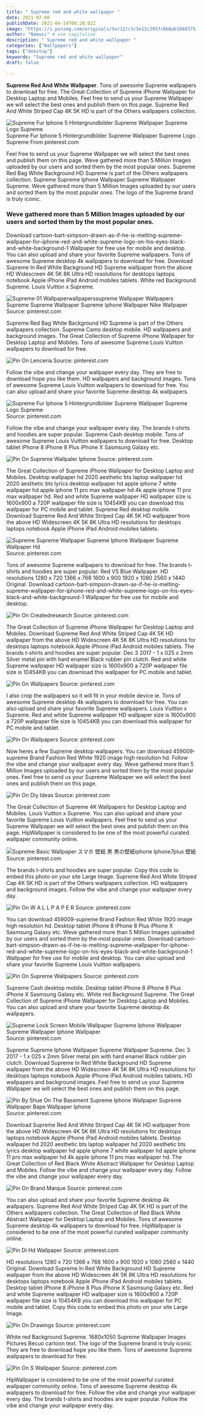 ```yaml
---
title: " Supreme red and white wallpaper "
date: 2021-07-08
publishDate: 2021-04-14T08:28:02Z
image: "https://i.pinimg.com/originals/5e/12/c3/5e12c395fc6b8ab166037516cab4c430.png"
author: "Namusi" # use capitalize
description: " Supreme red and white wallpaper "
categories: ["Wallpapers"]
tags: ["dekstop"]
keywords: "Supreme red and white wallpaper"
draft: false

---
```



**Supreme Red And White Wallpaper**. Tons of awesome Supreme wallpapers to download for free. The Great Collection of Supreme iPhone Wallpaper for Desktop Laptop and Mobiles. Feel free to send us your Supreme Wallpaper we will select the best ones and publish them on this page. Supreme Red And White Striped Cap 4K 5K HD is part of the Others wallpapers collection.

![Supreme Fur Iphone 5 Hintergrundbilder Supreme Wallpaper Supreme Logo Supreme](https://i.pinimg.com/originals/3d/d8/82/3dd882993c14159f7e89e9b77a92bca8.jpg "Supreme Fur Iphone 5 Hintergrundbilder Supreme Wallpaper Supreme Logo Supreme")
Supreme Fur Iphone 5 Hintergrundbilder Supreme Wallpaper Supreme Logo Supreme From pinterest.com


Feel free to send us your Supreme Wallpaper we will select the best ones and publish them on this page. Weve gathered more than 5 Million Images uploaded by our users and sorted them by the most popular ones. Supreme Red Bag White Background HD Supreme is part of the Others wallpapers collection. Supreme Supreme Iphone Wallpaper Supreme Wallpaper Supreme. Weve gathered more than 5 Million Images uploaded by our users and sorted them by the most popular ones. The logo of the Supreme brand is truly iconic.

### Weve gathered more than 5 Million Images uploaded by our users and sorted them by the most popular ones.

Download cartoon-bart-simpson-drawn-as-if-he-is-melting-supreme-wallpaper-for-iphone-red-and-white-supreme-logo-on-his-eyes-black-and-white-background-1 Wallpaper for free use for mobile and desktop. You can also upload and share your favorite Supreme wallpapers. Tons of awesome Supreme desktop 4k wallpapers to download for free. Download Supreme In Red White Background HD Supreme wallpaper from the above HD Widescreen 4K 5K 8K Ultra HD resolutions for desktops laptops notebook Apple iPhone iPad Android mobiles tablets. White red Background Supreme. Louis Vuitton x Supreme.


![Supreme 01 Wallpaperwallpaperssupreme Wallpaper Wallpapers Supreme Supreme Wallpaper Supreme Iphone Wallpaper Nike Wallpaper](https://i.pinimg.com/originals/cd/5c/d3/cd5cd3c7b4af228bf1e084e68f36292a.png "Supreme 01 Wallpaperwallpaperssupreme Wallpaper Wallpapers Supreme Supreme Wallpaper Supreme Iphone Wallpaper Nike Wallpaper")
Source: pinterest.com

Supreme Red Bag White Background HD Supreme is part of the Others wallpapers collection. Supreme Camo desktop mobile. HD wallpapers and background images. The Great Collection of Supreme iPhone Wallpaper for Desktop Laptop and Mobiles. Tons of awesome Supreme Louis Vuitton wallpapers to download for free.

![Pin On Lenceria](https://i.pinimg.com/originals/3e/93/e9/3e93e97122869f4359e03c4315dc18d8.jpg "Pin On Lenceria")
Source: pinterest.com

Follow the vibe and change your wallpaper every day. They are free to download hope you like them. HD wallpapers and background images. Tons of awesome Supreme Louis Vuitton wallpapers to download for free. You can also upload and share your favorite Supreme desktop 4k wallpapers.

![Supreme Fur Iphone 5 Hintergrundbilder Supreme Wallpaper Supreme Logo Supreme](https://i.pinimg.com/originals/3d/d8/82/3dd882993c14159f7e89e9b77a92bca8.jpg "Supreme Fur Iphone 5 Hintergrundbilder Supreme Wallpaper Supreme Logo Supreme")
Source: pinterest.com

Follow the vibe and change your wallpaper every day. The brands t-shirts and hoodies are super popular. Supreme Cash desktop mobile. Tons of awesome Supreme Louis Vuitton wallpapers to download for free. Desktop tablet iPhone 8 iPhone 8 Plus iPhone X Sasmsung Galaxy etc.

![Pin On Supreme Wallpaler Iphone](https://i.pinimg.com/474x/33/a6/32/33a632ac71a88e389cf7bbdadecfbb69.jpg "Pin On Supreme Wallpaler Iphone")
Source: pinterest.com

The Great Collection of Supreme iPhone Wallpaper for Desktop Laptop and Mobiles. Desktop wallpaper hd 2020 aesthetic bts laptop wallpaper hd 2020 aesthetic bts lyrics desktop wallpaper hd apple iphone 7 white wallpaper hd apple iphone 11 pro max wallpaper hd 4k apple iphone 11 pro max wallpaper hd. Red and white Supreme wallpaper HD wallpaper size is 1600x900 a 720P wallpaper file size is 10454KB you can download this wallpaper for PC mobile and tablet. Supreme Red desktop mobile. Download Supreme Red And White Striped Cap 4K 5K HD wallpaper from the above HD Widescreen 4K 5K 8K Ultra HD resolutions for desktops laptops notebook Apple iPhone iPad Android mobiles tablets.

![Supreme Supreme Wallpaper Supreme Iphone Wallpaper Supreme Wallpaper Hd](https://i.pinimg.com/originals/1d/de/b2/1ddeb2b5e282d8090a27ad7f50cf8a3d.jpg "Supreme Supreme Wallpaper Supreme Iphone Wallpaper Supreme Wallpaper Hd")
Source: pinterest.com

Tons of awesome Supreme wallpapers to download for free. The brands t-shirts and hoodies are super popular. Red VS Blue Wallpaper. HD resolutions 1280 x 720 1366 x 768 1600 x 900 1920 x 1080 2560 x 1440 Original. Download cartoon-bart-simpson-drawn-as-if-he-is-melting-supreme-wallpaper-for-iphone-red-and-white-supreme-logo-on-his-eyes-black-and-white-background-1 Wallpaper for free use for mobile and desktop.

![Pin On Createdresearch](https://i.pinimg.com/originals/a1/ec/7d/a1ec7df334f487bcffccd400bc36b946.jpg "Pin On Createdresearch")
Source: pinterest.com

The Great Collection of Supreme iPhone Wallpaper for Desktop Laptop and Mobiles. Download Supreme Red And White Striped Cap 4K 5K HD wallpaper from the above HD Widescreen 4K 5K 8K Ultra HD resolutions for desktops laptops notebook Apple iPhone iPad Android mobiles tablets. The brands t-shirts and hoodies are super popular. Dec 3 2017 - 1 x 025 x 2mm Silver metal pin with hard enamel Black rubber pin clutch. Red and white Supreme wallpaper HD wallpaper size is 1600x900 a 720P wallpaper file size is 10454KB you can download this wallpaper for PC mobile and tablet.

![Pin On Wallpapers](https://i.pinimg.com/originals/f2/69/c4/f269c4b67f6220b2ba6b7a852417207f.png "Pin On Wallpapers")
Source: pinterest.com

I also crop the wallpapers so it will fit in your mobile device ie. Tons of awesome Supreme desktop 4k wallpapers to download for free. You can also upload and share your favorite Supreme wallpapers. Louis Vuitton x Supreme. Red and white Supreme wallpaper HD wallpaper size is 1600x900 a 720P wallpaper file size is 10454KB you can download this wallpaper for PC mobile and tablet.

![Pin On Wallpapers](https://i.pinimg.com/originals/1b/27/d3/1b27d39ce102907e3bddb9f81a807e9a.jpg "Pin On Wallpapers")
Source: pinterest.com

Now heres a few Supreme desktop wallpapers. You can download 459009-supreme Brand Fashion Red White 1920 image high resolution hd. Follow the vibe and change your wallpaper every day. Weve gathered more than 5 Million Images uploaded by our users and sorted them by the most popular ones. Feel free to send us your Supreme Wallpaper we will select the best ones and publish them on this page.

![Pin On Diy Ideas](https://i.pinimg.com/736x/9d/39/36/9d3936f3838623cb3259ca8148b7a784.jpg "Pin On Diy Ideas")
Source: pinterest.com

The Great Collection of Supreme 4K Wallpapers for Desktop Laptop and Mobiles. Louis Vuitton x Supreme. You can also upload and share your favorite Supreme Louis Vuitton wallpapers. Feel free to send us your Supreme Wallpaper we will select the best ones and publish them on this page. HipWallpaper is considered to be one of the most powerful curated wallpaper community online.

![Supreme Basic Wallpaper スマホ 壁紙 黒 黒の壁紙iphone Iphone7plus 壁紙](https://i.pinimg.com/originals/a7/80/6e/a7806e3f256fa8415dd1ac760de4be9f.jpg "Supreme Basic Wallpaper スマホ 壁紙 黒 黒の壁紙iphone Iphone7plus 壁紙")
Source: pinterest.com

The brands t-shirts and hoodies are super popular. Copy this code to embed this photo on your site Large Image. Supreme Red And White Striped Cap 4K 5K HD is part of the Others wallpapers collection. HD wallpapers and background images. Follow the vibe and change your wallpaper every day.

![Pin On W A L L P A P E R](https://i.pinimg.com/originals/48/66/7c/48667c3480fbf3752e8f25142ae4879d.png "Pin On W A L L P A P E R")
Source: pinterest.com

You can download 459009-supreme Brand Fashion Red White 1920 image high resolution hd. Desktop tablet iPhone 8 iPhone 8 Plus iPhone X Sasmsung Galaxy etc. Weve gathered more than 5 Million Images uploaded by our users and sorted them by the most popular ones. Download cartoon-bart-simpson-drawn-as-if-he-is-melting-supreme-wallpaper-for-iphone-red-and-white-supreme-logo-on-his-eyes-black-and-white-background-1 Wallpaper for free use for mobile and desktop. You can also upload and share your favorite Supreme Louis Vuitton wallpapers.

![Pin On Supreme Wallpapers](https://i.pinimg.com/originals/eb/9b/78/eb9b78c82b28d7a50cc74e3ddf63f835.jpg "Pin On Supreme Wallpapers")
Source: pinterest.com

Supreme Cash desktop mobile. Desktop tablet iPhone 8 iPhone 8 Plus iPhone X Sasmsung Galaxy etc. White red Background Supreme. The Great Collection of Supreme iPhone Wallpaper for Desktop Laptop and Mobiles. You can also upload and share your favorite Supreme desktop 4k wallpapers.

![Supreme Lock Screen Mobile Wallpaper Supreme Iphone Wallpaper Supreme Wallpaper Iphone Wallpaper](https://i.pinimg.com/originals/58/25/17/5825179ea3519e00c2acd45a058cef8b.png "Supreme Lock Screen Mobile Wallpaper Supreme Iphone Wallpaper Supreme Wallpaper Iphone Wallpaper")
Source: pinterest.com

Supreme Supreme Iphone Wallpaper Supreme Wallpaper Supreme. Dec 3 2017 - 1 x 025 x 2mm Silver metal pin with hard enamel Black rubber pin clutch. Download Supreme In Red White Background HD Supreme wallpaper from the above HD Widescreen 4K 5K 8K Ultra HD resolutions for desktops laptops notebook Apple iPhone iPad Android mobiles tablets. HD wallpapers and background images. Feel free to send us your Supreme Wallpaper we will select the best ones and publish them on this page.

![Pin By Shue On The Basement Supreme Iphone Wallpaper Supreme Wallpaper Bape Wallpaper Iphone](https://i.pinimg.com/originals/cf/52/67/cf5267d50dafc3ec4367a8c5e878a215.jpg "Pin By Shue On The Basement Supreme Iphone Wallpaper Supreme Wallpaper Bape Wallpaper Iphone")
Source: pinterest.com

Download Supreme Red And White Striped Cap 4K 5K HD wallpaper from the above HD Widescreen 4K 5K 8K Ultra HD resolutions for desktops laptops notebook Apple iPhone iPad Android mobiles tablets. Desktop wallpaper hd 2020 aesthetic bts laptop wallpaper hd 2020 aesthetic bts lyrics desktop wallpaper hd apple iphone 7 white wallpaper hd apple iphone 11 pro max wallpaper hd 4k apple iphone 11 pro max wallpaper hd. The Great Collection of Red Black White Abstract Wallpaper for Desktop Laptop and Mobiles. Follow the vibe and change your wallpaper every day. Follow the vibe and change your wallpaper every day.

![Pin On Brand Marque](https://i.pinimg.com/736x/0a/45/a9/0a45a9aef408abde52551bdad684bab9.jpg "Pin On Brand Marque")
Source: pinterest.com

You can also upload and share your favorite Supreme desktop 4k wallpapers. Supreme Red And White Striped Cap 4K 5K HD is part of the Others wallpapers collection. The Great Collection of Red Black White Abstract Wallpaper for Desktop Laptop and Mobiles. Tons of awesome Supreme desktop 4k wallpapers to download for free. HipWallpaper is considered to be one of the most powerful curated wallpaper community online.

![Pin Di Hd Wallpaper](https://i.pinimg.com/originals/6d/32/7b/6d327ba8aec1154c77d5423aeb605d0c.jpg "Pin Di Hd Wallpaper")
Source: pinterest.com

HD resolutions 1280 x 720 1366 x 768 1600 x 900 1920 x 1080 2560 x 1440 Original. Download Supreme In Red White Background HD Supreme wallpaper from the above HD Widescreen 4K 5K 8K Ultra HD resolutions for desktops laptops notebook Apple iPhone iPad Android mobiles tablets. Desktop tablet iPhone 8 iPhone 8 Plus iPhone X Sasmsung Galaxy etc. Red and white Supreme wallpaper HD wallpaper size is 1600x900 a 720P wallpaper file size is 10454KB you can download this wallpaper for PC mobile and tablet. Copy this code to embed this photo on your site Large Image.

![Pin On Drawings](https://i.pinimg.com/564x/26/da/c1/26dac13371a672df28959a2559db738b.jpg "Pin On Drawings")
Source: pinterest.com

White red Background Supreme. 1680x1050 Supreme Wallpaper Images Pictures Becuo cartoon text. The logo of the Supreme brand is truly iconic. They are free to download hope you like them. Tons of awesome Supreme wallpapers to download for free.

![Pin On S Wallpaper](https://i.pinimg.com/originals/5e/12/c3/5e12c395fc6b8ab166037516cab4c430.png "Pin On S Wallpaper")
Source: pinterest.com

HipWallpaper is considered to be one of the most powerful curated wallpaper community online. Tons of awesome Supreme desktop 4k wallpapers to download for free. Follow the vibe and change your wallpaper every day. The brands t-shirts and hoodies are super popular. Follow the vibe and change your wallpaper every day.

